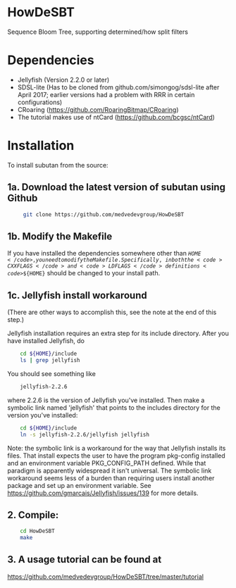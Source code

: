 # HowDeSBT
Sequence Bloom Tree, supporting determined/how split filters

# Dependencies

* Jellyfish (Version 2.2.0 or later)
* SDSL-lite (Has to be cloned from github.com/simongog/sdsl-lite after
April 2017; earlier versions had a problem with RRR in certain configurations)
* CRoaring (https://github.com/RoaringBitmap/CRoaring)
* The tutorial makes use of ntCard (https://github.com/bcgsc/ntCard)

# Installation

To install subutan from the source:  

## 1a. Download the latest version of subutan using Github  
```bash  
     git clone https://github.com/medvedevgroup/HowDeSBT  
```  

## 1b. Modify the Makefile

If you have installed the dependencies somewhere other than
<code>${HOME}</code>, you need to modify the Makefile. Specifically, in
both the <code>CXXFLAGS</code> and <code>LDFLAGS</code> definitions
<code>$${HOME}</code> should be changed to your install path.

## 1c. Jellyfish install workaround 

(There are other ways to accomplish this, see the note at the end
of this step.)

Jellyfish installation requires an extra step for its include
directory. After you have installed Jellyfish, do
```bash  
    cd ${HOME}/include
    ls | grep jellyfish
```
You should see something like
```bash  
    jellyfish-2.2.6
```
where 2.2.6 is the version of Jellyfish you've installed. Then make a
symbolic link named 'jellyfish' that points to the includes directory
for the version you've installed:
```bash  
    cd ${HOME}/include
    ln -s jellyfish-2.2.6/jellyfish jellyfish
```

Note: the symbolic link is a workaround for the way that Jellyfish installs
its files. That install expects the user to have the program pkg-config
installed and an environment variable PKG_CONFIG_PATH defined. While that
paradigm is apparently widespread it isn't universal. The symbolic link
workaround seems less of a burden than requiring users install another package
and set up an environment variable.  See
https://github.com/gmarcais/Jellyfish/issues/139 for more details.

## 2. Compile:  
```bash  
    cd HowDeSBT  
    make  
```

## 3. A usage tutorial can be found at
https://github.com/medvedevgroup/HowDeSBT/tree/master/tutorial
